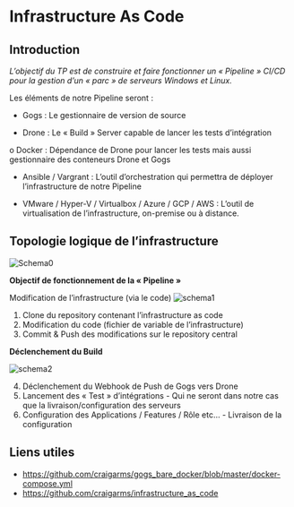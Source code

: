 # Infrastructure As Code

## Introduction

*L’objectif du TP est de construire et faire fonctionner un « Pipeline » CI/CD pour la gestion d’un « parc » de serveurs Windows et Linux.*

Les éléments de notre Pipeline seront :

- Gogs : Le gestionnaire de version de source

- Drone : Le « Build » Server capable de lancer les tests d’intégration

o Docker : Dépendance de Drone pour lancer les tests mais aussi gestionnaire des conteneurs Drone et Gogs

- Ansible / Vargrant : L’outil d’orchestration qui permettra de déployer l’infrastructure de notre Pipeline

- VMware / Hyper-V / Virtualbox / Azure / GCP / AWS : L’outil de virtualisation de l’infrastructure, on-premise ou à distance.

## Topologie logique de l’infrastructure

![Schema0](https://i.imgur.com/15bX8Ki.png)


**Objectif de fonctionnement de la « Pipeline »**


Modification de l’infrastructure (via le code)
![schema1](https://i.imgur.com/Gb6C1Zk.png)

1. Clone du repository contenant l’infrastructure as code
2. Modification du code (fichier de variable de l’infrastructure)
3. Commit & Push des modifications sur le repository central

**Déclenchement du Build**

![schema2](https://i.imgur.com/MPNtuc1.png)

4. Déclenchement du Webhook de Push de Gogs vers Drone
5. Lancement des « Test » d’intégrations - Qui ne seront dans notre cas que la livraison/configuration des serveurs
6. Configuration des Applications / Features / Rôle etc… - Livraison de la configuration

## Liens utiles

- https://github.com/craigarms/gogs_bare_docker/blob/master/docker-compose.yml
- https://github.com/craigarms/infrastructure_as_code
